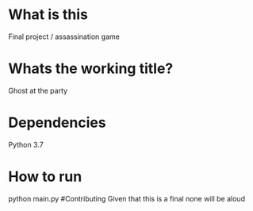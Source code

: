 # What is this
Final project / assassination game
# Whats the working title?
Ghost at the party
# Dependencies
Python 3.7
# How to run
python main.py
#Contributing
Given that this is a final none will be aloud
